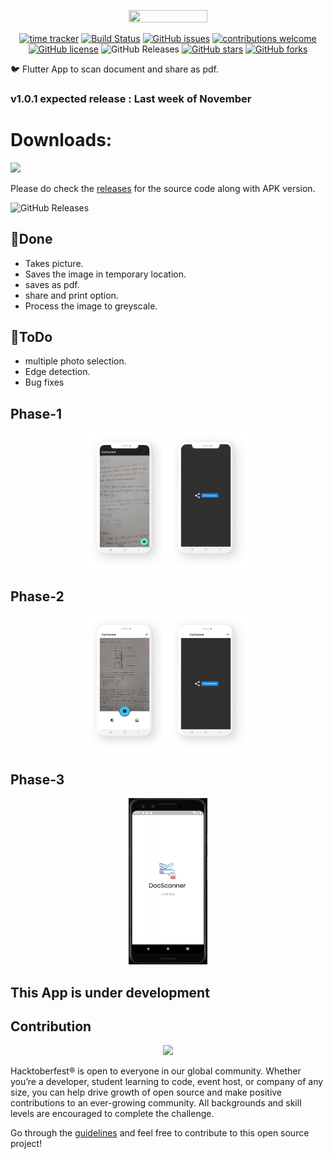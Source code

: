 <p align="center"><img width="50%" height="50%" src="images/logo.png"></p>

<div align="center">
  
[![time tracker](https://wakatime.com/badge/github/Aman-zishan/DocScanner.svg)](https://wakatime.com/badge/github/Aman-zishan/DocScanner)
[![Build Status](https://travis-ci.com/Aman-zishan/DocScanner.svg?branch=master)](https://travis-ci.com/Aman-zishan/DocScanner)
[![GitHub issues](https://img.shields.io/github/issues/Aman-zishan/DocScanner.svg)](https://GitHub.com/Aman-zishan/DocScanner/issues/)
[![contributions welcome](https://img.shields.io/badge/contributions-welcome-brightgreen.svg?style=flat)](https://github.com/Aman-zishan/DocScanner/issues)
[![GitHub license](https://img.shields.io/github/license/Aman-zishan/DocScanner.svg)](https://github.com/Aman-zishan/DocScanner/blob/master/LICENSE)
<img alt="GitHub Releases" src="https://img.shields.io/github/downloads/Aman-zishan/DocScanner/total">
[![GitHub stars](https://img.shields.io/github/stars/Aman-zishan/DocScanner)](https://github.com/Aman-zishan/DocScanner/stargazers)
[![GitHub forks](https://img.shields.io/github/forks/Aman-zishan/DocScanner)](https://github.com/Aman-zishan/DocScanner/network/members)

</div>


:bird: Flutter App to scan document and share as pdf.

### v1.0.1 expected release : Last week of November
# Downloads:

<a href="https://apt.izzysoft.de/fdroid/index/apk/com.example.DocScanner"><img src="https://gitlab.com/IzzyOnDroid/repo/-/raw/master/assets/IzzyOnDroid.png" width="15%"></a>

Please do check the [releases](https://github.com/Aman-zishan/DocScanner/releases) for the source code along with APK version.

<img alt="GitHub Releases" src="https://img.shields.io/github/downloads/Aman-zishan/DocScanner/total">




## :dart:Done

* Takes picture.
* Saves the image in temporary location.
* saves as pdf.
* share and print option.
* Process the image to greyscale.


## :dart:ToDo
                                       
* multiple photo selection.
* Edge detection.
* Bug fixes

## Phase-1

<p align="center"><img width="25%" height="25%" src="demo/1.png">         <img width="25%" height="25%" src="demo/2.png" ></p>
  
  
## Phase-2

<p align="center"><img width="25%" height="25%" src="demo/3.png">         <img width="25%" height="25%" src="demo/4.png" ></p>


## Phase-3

<p align="center">         <img width="25%" height="25%" src="demo/docscanner.gif" ></p>


## This App is under development

## Contribution

<p align="center"><img src="https://hacktoberfestswaglist.com/img/Hacktoberfest_20.jpg" width="10%"></p>

Hacktoberfest® is open to everyone in our global community. Whether you’re a developer, student learning to code, event host, or company of any size, you can help drive growth of open source and make positive contributions to an ever-growing community. All backgrounds and skill levels are encouraged to complete the challenge.

Go through the [guidelines](https://github.com/Aman-zishan/DocScanner/blob/master/CONTRIBUTING.md) and feel free to contribute to this open source project!



